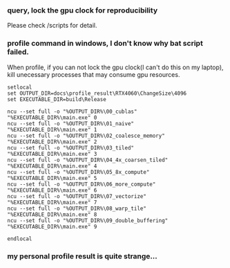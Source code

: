 ### query, lock the gpu clock for reproducibility

Please check /scripts for detail.



### profile command in windows, I don't know why bat script failed.

When profile, if you can not lock the gpu clock(I can't do this on my laptop), kill unecessary processes that may
consume gpu resources.

```
setlocal
set OUTPUT_DIR=docs\profile_result\RTX4060\ChangeSize\4096
set EXECUTABLE_DIR=build\Release

ncu --set full -o "%OUTPUT_DIR%\00_cublas"              "%EXECUTABLE_DIR%\main.exe" 0
ncu --set full -o "%OUTPUT_DIR%\01_naive"               "%EXECUTABLE_DIR%\main.exe" 1
ncu --set full -o "%OUTPUT_DIR%\02_coalesce_memory"     "%EXECUTABLE_DIR%\main.exe" 2
ncu --set full -o "%OUTPUT_DIR%\03_tiled"               "%EXECUTABLE_DIR%\main.exe" 3
ncu --set full -o "%OUTPUT_DIR%\04_4x_coarsen_tiled"    "%EXECUTABLE_DIR%\main.exe" 4
ncu --set full -o "%OUTPUT_DIR%\05_8x_compute"          "%EXECUTABLE_DIR%\main.exe" 5
ncu --set full -o "%OUTPUT_DIR%\06_more_compute"        "%EXECUTABLE_DIR%\main.exe" 6
ncu --set full -o "%OUTPUT_DIR%\07_vectorize"           "%EXECUTABLE_DIR%\main.exe" 7
ncu --set full -o "%OUTPUT_DIR%\08_warp_tile"           "%EXECUTABLE_DIR%\main.exe" 8
ncu --set full -o "%OUTPUT_DIR%\09_double_buffering"           "%EXECUTABLE_DIR%\main.exe" 9

endlocal
```

### my personal profile result is quite strange...